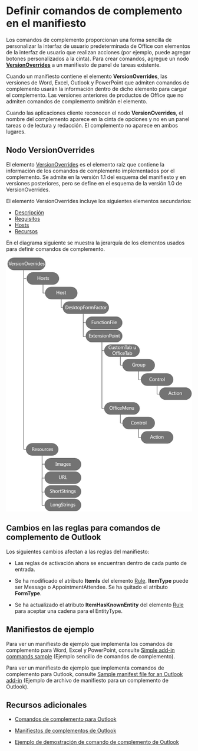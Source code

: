 # <a name="define-add-in-commands-in-your-manifest"></a>Definir comandos de complemento en el manifiesto

Los comandos de complemento proporcionan una forma sencilla de personalizar la interfaz de usuario predeterminada de Office con elementos de la interfaz de usuario que realizan acciones (por ejemplo, puede agregar botones personalizados a la cinta). Para crear comandos, agregue un nodo **[VersionOverrides](../../../reference/manifest/versionoverrides.md)** a un manifiesto de panel de tareas existente. 

Cuando un manifiesto contiene el elemento **VersionOverrides**, las versiones de Word, Excel, Outlook y PowerPoint que admiten comandos de complemento usarán la información dentro de dicho elemento para cargar el complemento. Las versiones anteriores de productos de Office que no admiten comandos de complemento omitirán el elemento.

Cuando las aplicaciones cliente reconocen el nodo **VersionOverrides**, el nombre del complemento aparece en la cinta de opciones y no en un panel tareas o de lectura y redacción. El complemento no aparece en ambos lugares.
 

## <a name="versionoverrides-node"></a>Nodo VersionOverrides

El elemento [VersionOverrides](../../../reference/manifest/versionoverrides.md) es el elemento raíz que contiene la información de los comandos de complemento implementados por el complemento. Se admite en la versión 1.1 del esquema del manifiesto y en versiones posteriores, pero se define en el esquema de la versión 1.0 de VersionOverrides. 

El elemento VersionOverrides incluye los siguientes elementos secundarios:

- [Descripción](../../../reference/manifest/description.md)
- [Requisitos](../../../reference/manifest/requirements.md)
- [Hosts](../../../reference/manifest/hosts.md)
- [Recursos](../../../reference/manifest/resources.md)

En el diagrama siguiente se muestra la jerarquía de los elementos usados para definir comandos de complemento. 

![Jerarquía de los elementos de comandos de complementos en el manifiesto](../../../images/080da303-51c4-4882-b74a-7ba11517c0ad.png)

## <a name="rule-changes-for-outlook-add-in-commands"></a>Cambios en las reglas para comandos de complemento de Outlook

Los siguientes cambios afectan a las reglas del manifiesto:

- Las reglas de activación ahora se encuentran dentro de cada punto de entrada.
    
- Se ha modificado el atributo **ItemIs** del elemento [Rule](../../../reference/manifest/rule.md). **ItemType** puede ser Message o AppointmentAttendee. Se ha quitado el atributo **FormType**.
    
- Se ha actualizado el atributo **ItemHasKnownEntity** del elemento [Rule](../../../reference/manifest/rule.md) para aceptar una cadena para el EntityType.
    

## <a name="sample-manifests"></a>Manifiestos de ejemplo

Para ver un manifiesto de ejemplo que implementa los comandos de complemento para Word, Excel y PowerPoint, consulte [Simple add-in commands sample](https://github.com/OfficeDev/Office-Add-in-Commands-Samples/tree/master/Simple) (Ejemplo sencillo de comandos de complemento).

Para ver un manifiesto de ejemplo que implementa comandos de complemento para Outlook, consulte [Sample manifest file for an Outlook add-in](https://gist.github.com/mlafleur/95b7ac030bb7a7ae742527e85a36b095) (Ejemplo de archivo de manifiesto para un complemento de Outlook).


## <a name="additional-resources"></a>Recursos adicionales


- [Comandos de complemento para Outlook](../../outlook/add-in-commands-for-outlook.md)
    
- [Manifiestos de complementos de Outlook](../../outlook/manifests/manifests.md)
    
- [Ejemplo de demostración de comando de complemento de Outlook](https://github.com/jasonjoh/command-demo)
